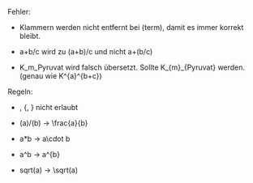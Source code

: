 Fehler:

- Klammern werden nicht entfernt bei (term), damit es immer korrekt bleibt.

- a+b/c wird zu (a+b)/c und nicht a+(b/c)

- K_m_Pyruvat wird falsch übersetzt. Sollte K_{m}_{Pyruvat} werden.
  (genau wie K^{a}^{b+c})

Regeln:

- \, {, } nicht erlaubt

- (a)/(b) -> \frac{a}{b}

- a*b     -> a\cdot b

- a^b     -> a^{b}

- sqrt(a) -> \sqrt(a)